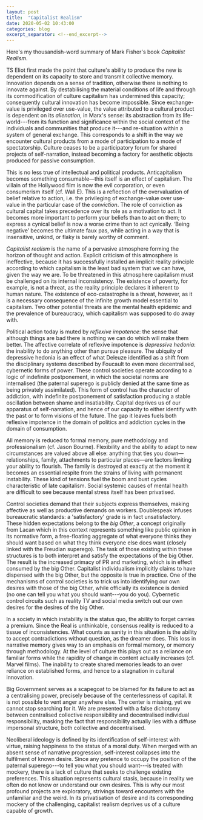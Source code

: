 ```yaml
---
layout: post
title:  "Capitalist Realism"
date: 2020-05-02 10:43:00
categories: blog
excerpt_separator: <!--end_excerpt-->
---
```


Here's my thousandish-word summary of Mark Fisher's book _Capitalist Realism_.

TS Eliot first made the point that culture's ability to produce the new is dependent on its capacity to store and transmit collective memory. Innovation depends on a sense of tradition, otherwise there is nothing to innovate against. By destabilising the material conditions of life and through its commodification of culture capitalism has undermined this capacity; consequently cultural innovation has become impossible. Since exchange-value is privileged over use-value, the value attributed to a cultural product is dependent on its _alienation_, in Marx's sense: its abstraction from its life-world---from its function and significance within the social context of the individuals and communities that produce it---and re-situation within a system of general exchange. This corresponds to a shift in the way we encounter cultural products from a mode of participation to a mode of spectatorship. Culture ceases to be a participatory forum for shared projects of self-narration, instead becoming a factory for aesthetic objects produced for passive consumption.

<!--end_excerpt-->

This is no less true of intellectual and political products. Anticapitalism becomes something consumable—this itself is an effect of capitalism. The villain of the Hollywood film is now the evil corporation, or even consumerism itself (cf. Wall E). This is a reflection of the overvaluation of belief relative to action, i.e. the privileging of exchange-value over use-value in the particular case of the _conviction_. The role of conviction as cultural capital takes precedence over its role as a motivation to act. It becomes more important to perform your beliefs than to act on them; to express a cynical belief is now a worse crime than to act cynically. ‘Being negative’ becomes the ultimate faux pas, while acting in a way that is insensitive, unkind, or flaky is barely worthy of comment.

_Capitalist realism_ is the name of a pervasive atmosphere forming the horizon of thought and action. Explicit criticism of this atmosphere is ineffective, because it has successfully installed an implicit reality principle according to which capitalism is the least bad system that we can have, given the way we are. To be threatened in this atmosphere capitalism must be challenged on its internal inconsistency. The existence of poverty, for example, is not a threat, as the reality principle declares it inherent to human nature. The existence of eco-catastrophe is a threat, however, as it is a necessary consequence of the infinite growth model essential to capitalism. Two other potential threats are the mental health epidemic and the prevalence of bureaucracy, which capitalism was supposed to do away with.

Political action today is muted by _reflexive impotence_: the sense that although things are bad there is nothing we can do which will make them better. The affective correlate of reflexive impotence is _depressive hedonia_: the inability to do anything other than pursue pleasure. The ubiquity of depressive hedonia is an effect of what Deleuze identified as a shift from the disciplinary systems described by Foucault to even more decentralised, cybernetic forms of power. These control societies operate according to a logic of indefinite postponement, in which the societal norms are internalised (the paternal superego is publicly denied at the same time as being privately assimilated). This form of control has the character of addiction, with indefinite postponement of satisfaction producing a stable oscillation between shame and insatiability. Capital deprives us of our apparatus of self-narration, and hence of our capacity to either identify with the past or to form visions of the future. The gap it leaves fuels both reflexive impotence in the domain of politics and addiction cycles in the domain of consumption.

All memory is reduced to formal memory, pure methodology and professionalism (cf. Jason Bourne). Flexibility and the ability to adapt to new circumstances are valued above all else: anything that ties you down—relationships, family, attachments to particular places—are factors limiting your ability to flourish. The family is destroyed at exactly at the moment it becomes an essential respite from the strains of living with permanent instability. These kind of tensions fuel the boom and bust cycles characteristic of late capitalism. Social systemic causes of mental health are difficult to see because mental stress itself has been privatised.

Control societies demand that their subjects express themselves, making affective as well as productive demands on workers. Doublespeak infuses bureaucratic standards: a 'satisfactory' grade is in fact unsatisfactory. These hidden expectations belong to the _big Other_, a concept originally from Lacan which in this context represents something like public opinion in its normative form, a free-floating aggregate of what everyone thinks they should want based on what they think everyone else does want (closely linked with the Freudian superego). The task of those existing within these structures is to both interpret and satisfy the expectations of the big Other. The result is the increased primacy of PR and marketing, which is in effect consumed by the big Other. Capitalist individualism implicitly claims to have dispensed with the big Other, but the opposite is true in practice. One of the mechanisms of control societies is to trick us into identifying our own desires with those of the big Other, while officially its existence is denied (no one can tell you what you should want---you do you). Cybernetic control circuits such as reality TV and social media switch out our own desires for the desires of the big Other.

In a society in which instability is the status quo, the ability to forget carries a premium. Since the Real is unthinkable, consensus reality is reduced to a tissue of inconsistencies. What counts as sanity in this situation is the ability to accept contradictions without question, as the dreamer does. This loss in narrative memory gives way to an emphasis on formal memory, or memory through methodology. At the level of culture this plays out as a reliance on familiar forms while the rapidity of change in content actually increases (cf. Marvel films). The inability to create shared memories leads to an over reliance on established forms, and hence to a stagnation in cultural innovation.

Big Government serves as a scapegoat to be blamed for its failure to act as a centralising power, precisely because of the centerlessness of capital. It is not possible to vent anger anywhere else. The center is missing, yet we cannot stop searching for it. We are presented with a false dichotomy between centralised collective responsibility and decentralised individual responsibility, masking the fact that responsibility actually lies with a diffuse impersonal structure, both collective and decentralised.

Neoliberal ideology is defined by its identification of self-interest with virtue, raising happiness to the status of a moral duty. When merged with an absent sense of narrative progression, self-interest collapses into the fulfilment of known desire. Since any pretence to occupy the position of the paternal superego---to tell you what you should want---is treated with mockery, there is a lack of culture that seeks to challenge existing preferences. This situation represents cultural stasis, because in reality we often do not know or understand our own desires. This is why our most profound projects are exploratory, strivings toward encounters with the unfamiliar and the weird. In its privatisation of desire and its corresponding mockery of the challenging, capitalist realism deprives us of a culture capable of growth.
